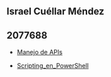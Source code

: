 ## Israel Cuéllar Méndez
## 2077688

- [Manejo de APIs](./Manejo_de_APIs/) 

- [Scripting_en_PowerShell](./Scripting_en_PowerShell/)